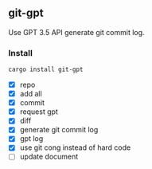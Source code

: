 ## git-gpt

Use GPT 3.5 API generate git commit log.

### Install
```bash
cargo install git-gpt
```

- [x] repo
- [x] add all
- [x] commit
- [x] request gpt
- [x] diff
- [x] generate git commit log
- [x] gpt log
- [x] use git cong instead of hard code
- [ ] update document
